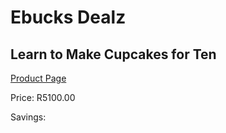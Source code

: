 
# Ebucks Dealz
## Learn to Make Cupcakes for Ten
[Product Page](https://www.ebucks.com/web/shop/productSelected.do?prodId=212924219&catId=714893646)

Price: R5100.00

Savings: 


	